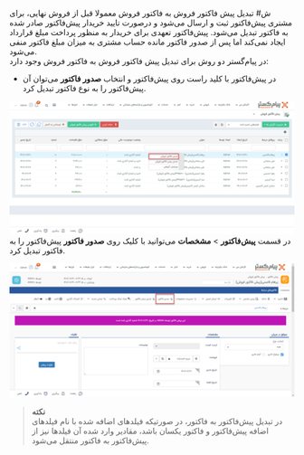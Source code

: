 ش#  تبدیل پیش فاکتور فروش به فاکتور فروش
معمولا قبل از فروش نهایی، برای مشتری پیش‌فاکتور ثبت و ارسال می‌شود و درصورت تایید خریدار پیش‌فاکتور صادر شده به فاکتور تبدیل می‌شود. پیش‌فاکتور تعهدی برای خریدار به منظور پرداخت مبلغ قرارداد ایجاد نمی‌کند اما پس از صدور فاکتور مانده حساب مشتری به میزان مبلغ فاکتور منفی می‌شود. <br>
 در پیام‌گستر دو روش برای تبدیل پیش فاکتور فروش به فاکتور فروش وجود دارد:
- در پیش‌فاکتور با کلید راست روی پیش‌فاکتور و انتخاب **صدور فاکتور** می‌توان آن پیش‌فاکتور را به نوع فاکتور تبدیل کرد.<br>

![تبدیل پیش فاکتور به فاکتورفروش1](./Images/convert-quote-to-invoice-1.md.png)
در قسمت **پیش‌فاکتور** > **مشخصات** می‌توانید با کلیک روی **صدور فاکتور** پیش‌فاکتور را به فاکتور تبدیل کرد.<br>

![تبدیل پیش فاکتور به فاکتور فروش2](./Images/convert-quote-to-invoice2.md.png)

> **نکته**<br> 
در تبدیل پیش‌فاکتور به فاکتور، در صورتیکه فیلدهای اضافه شده با نام فیلدهای اضافه پیش‌فاکتور و فاکتور یکسان باشد، مقادیر وارد شده آن فیلد‌ها نیز از پیش‌فاکتور به فاکتور منتقل می‌شود. <br>
